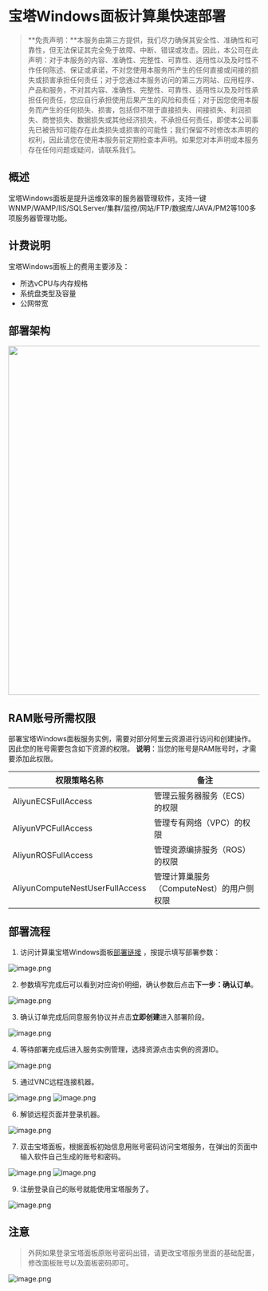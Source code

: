 # 宝塔Windows面板计算巢快速部署


>**免责声明：**本服务由第三方提供，我们尽力确保其安全性、准确性和可靠性，但无法保证其完全免于故障、中断、错误或攻击。因此，本公司在此声明：对于本服务的内容、准确性、完整性、可靠性、适用性以及及时性不作任何陈述、保证或承诺，不对您使用本服务所产生的任何直接或间接的损失或损害承担任何责任；对于您通过本服务访问的第三方网站、应用程序、产品和服务，不对其内容、准确性、完整性、可靠性、适用性以及及时性承担任何责任，您应自行承担使用后果产生的风险和责任；对于因您使用本服务而产生的任何损失、损害，包括但不限于直接损失、间接损失、利润损失、商誉损失、数据损失或其他经济损失，不承担任何责任，即使本公司事先已被告知可能存在此类损失或损害的可能性；我们保留不时修改本声明的权利，因此请您在使用本服务前定期检查本声明。如果您对本声明或本服务存在任何问题或疑问，请联系我们。


## 概述

宝塔Windows面板是提升运维效率的服务器管理软件，支持一键WNMP/WAMP/IIS/SQLServer/集群/监控/网站/FTP/数据库/JAVA/PM2等100多项服务器管理功能。


## 计费说明

宝塔Windows面板上的费用主要涉及：

- 所选vCPU与内存规格
- 系统盘类型及容量
- 公网带宽

## 部署架构

<img src="1.png" width="1500" height="700" align="bottom"/>

## RAM账号所需权限

部署宝塔Windows面板服务实例，需要对部分阿里云资源进行访问和创建操作。因此您的账号需要包含如下资源的权限。
  **说明**：当您的账号是RAM账号时，才需要添加此权限。

| 权限策略名称                          | 备注                     |
|---------------------------------|------------------------|
| AliyunECSFullAccess             | 管理云服务器服务（ECS）的权限       |
| AliyunVPCFullAccess             | 管理专有网络（VPC）的权限         |
| AliyunROSFullAccess             | 管理资源编排服务（ROS）的权限       |
| AliyunComputeNestUserFullAccess | 管理计算巢服务（ComputeNest）的用户侧权限 |

## 部署流程

1. 访问计算巢宝塔Windows面板[部署链接](https://computenest.console.aliyun.com/service/instance/create/cn-hangzhou?type=user&ServiceId=service-e26e5101a4f64c5d9969)
，按提示填写部署参数：

![image.png](2.png)

2. 参数填写完成后可以看到对应询价明细，确认参数后点击**下一步：确认订单**。

![image.png](3.png)

3. 确认订单完成后同意服务协议并点击**立即创建**进入部署阶段。

![image.png](4.png)

4. 等待部署完成后进入服务实例管理，选择资源点击实例的资源ID。

![image.png](5.png)

5. 通过VNC远程连接机器。

![image.png](7.png)
![image.png](8.png)

6. 解锁远程页面并登录机器。

![image.png](9.png)

7. 双击宝塔面板，根据面板初始信息用账号密码访问宝塔服务，在弹出的页面中输入软件自己生成的账号和密码。

![image.png](12.png)
![image.png](13.png)

9. 注册登录自己的账号就能使用宝塔服务了。

![image.png](14.png)

## 注意

>外网如果登录宝塔面板原账号密码出错，请更改宝塔服务里面的基础配置，修改面板账号以及面板密码即可。


![image.png](15.png)
